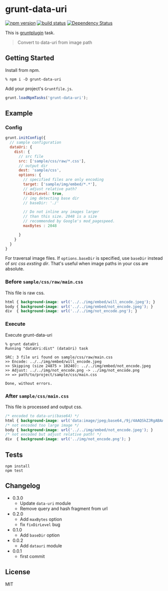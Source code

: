 # grunt-data-uri

[![npm version][npm-image]][npm-url] [![build status][circle-image]][circle-url] [![Dependency Status][deps-image]][deps-url]

This is [gruntplugin](http://gruntjs.com) task.

> Convert to data-uri from image path

## Getting Started

Install from npm.

```
% npm i -D grunt-data-uri
```

Add your project's `Gruntfile.js`.

```javascript
grunt.loadNpmTasks('grunt-data-uri');
```

## Example

### Config

```javascript
grunt.initConfig({
  // sample configuration
  dataUri: {
    dist: {
      // src file
      src: ['sample/css/raw/*.css'],
      // output dir
      dest: 'sample/css',
      options: {
        // specified files are only encoding
        target: ['sample/img/embed/*.*'],
        // adjust relative path?
        fixDirLevel: true,
        // img detecting base dir
        // baseDir: './'

        // Do not inline any images larger
        // than this size. 2048 is a size
        // recommended by Google's mod_pagespeed.
        maxBytes : 2048

      }
    }
  }
}
```

For traversal image files. If `options.baseDir` is specified, use `baseDir` instead of *src css exsting dir*. That's useful when image paths in your css are absolute.

### Before `sample/css/raw/main.css`

This file is raw css.

```css
html { background-image: url('../../img/embed/will_encode.jpeg'); }
body { background-image: url('../../img/embed/not_encode.jpeg'); }
div  { background-image: url('../../img/not_encode.png'); }
```

### Execute

Execute grunt-data-uri

```
% grunt dataUri
Running "dataUri:dist" (dataUri) task

SRC: 3 file uri found on sample/css/raw/main.css
>> Encode: ../../img/embed/will_encode.jpeg
>> Skipping (size 24875 > 10240): ../../img/embed/not_encode.jpeg
>> Adjust: ../../img/not_encode.png -> ../img/not_encode.png
>> => path/to/project/sample/css/main.css

Done, without errors.
```

### After `sample/css/main.css`

This file is processed and output css.

```css
/* encoded to data-uri(base64) */
html { background-image: url('data:image/jpeg;base64,/9j/4AAQSkZJRgABAAAQA...'); }
/* not encoded too large image */
body { background-image: url('../../img/embed/not_encode.jpeg'); }
/* not encoded but adjust relative path! */
div  { background-image: url('../img/not_encode.png'); }
```

## Tests

```
npm install
npm test
```

## Changelog

+ 0.3.0
  + Update `data-uri` module
  + Remove query and hash fragment from url
+ 0.2.0
  + Add `maxBytes` option
  + fix `fixDirLevel` bug
+ 0.1.0
  + Add `baseDir` option
+ 0.0.2
  + Add `datauri` module
+ 0.0.1
  + first commit

## License

MIT

[npm-image]: https://img.shields.io/npm/v/grunt-data-uri.svg
[npm-url]: https://npmjs.org/package/grunt-data-uri
[circle-image]: https://circleci.com/gh/ahomu/grunt-data-uri.svg?style=shield&circle-token=70d7bb05af15f1464e583704a4ee117664b49dc8
[circle-url]: https://circleci.com/gh/ahomu/grunt-data-uri
[deps-image]: https://david-dm.org/ahomu/grunt-data-uri.svg
[deps-url]: https://david-dm.org/ahomu/grunt-data-uri
